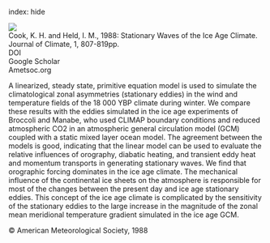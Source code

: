 index: hide

<div class="Citation">
    <div class="Citation-thumb CitationThumb-linked"  data-href="https://doi.org/10.1175/1520-0442(1988)001<0807:swotia>2.0.co;2">
      <img src="https://static.claimspace.cloud/climate-study-static/refs/thumbs/5/Cook_and_Held_1988-thumb.png" />
    </div>

  <div class="Citation-body">
    <div class="Citation-text">Cook, K. H. and Held, I. M., 1988: Stationary Waves of the Ice Age Climate. <span class="Article-journal">Journal of Climate, </span><span class="Article-volume">1, </span>807-819pp.</div>
    <div class="Citation-links">
      <div class="CitationLink" data-href="https://doi.org/10.1175/1520-0442(1988)001<0807:swotia>2.0.co;2">
        <div class="CitationLink-icon CitationLink-Doi"></div>
        <div class="CitationLink-text">DOI</div>
      </div>
      <div class="CitationLink" data-href="https://scholar.google.com/scholar?q=10.1175/1520-0442(1988)001<0807:swotia>2.0.co;2">
        <div class="CitationLink-icon CitationLink-Scholar"></div>
        <div class="CitationLink-text">Google Scholar</div>
      </div>
      <div class="CitationLink" data-href="http://journals.ametsoc.org/doi/abs/10.1175/1520-0442%281988%29001%3C0807%3ASWOTIA%3E2.0.CO%3B2">
        <div class="CitationLink-icon CitationLink-Publisher"></div>
        <div class="CitationLink-text">Ametsoc.org</div>
      </div>
    </div>
  </div>
</div>

A linearized, steady state, primitive equation model is used to simulate the climatological zonal asymmetries (stationary eddies) in the wind and temperature fields of the 18 000 YBP climate during winter. We compare these results with the eddies simulated in the ice age experiments of Broccoli and Manabe, who used CLIMAP boundary conditions and reduced atmospheric CO2 in an atmospheric general circulation model (GCM) coupled with a static mixed layer ocean model. The agreement between the models is good, indicating that the linear model can be used to evaluate the relative influences of orography, diabatic heating, and transient eddy heat and momentum transports in generating stationary waves. We find that orographic forcing dominates in the ice age climate. The mechanical influence of the continental ice sheets on the atmosphere is responsible for most of the changes between the present day and ice age stationary eddies. This concept of the ice age climate is complicated by the sensitivity of the stationary eddies to the large increase in the magnitude of the zonal mean meridional temperature gradient simulated in the ice age GCM.

<div class="Citation-copy">
&copy; American Meteorological Society, 1988
</div>